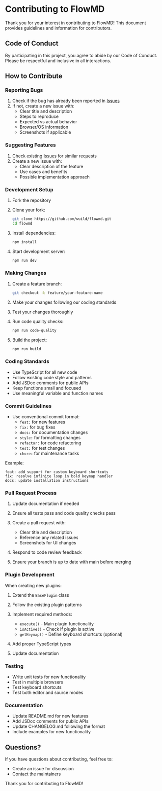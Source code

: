 # Contributing to FlowMD

Thank you for your interest in contributing to FlowMD! This document provides guidelines and information for contributors.

## Code of Conduct

By participating in this project, you agree to abide by our Code of Conduct. Please be respectful and inclusive in all interactions.

## How to Contribute

### Reporting Bugs

1. Check if the bug has already been reported in [Issues](https://github.com/wuild/flowmd/issues)
2. If not, create a new issue with:
   - Clear title and description
   - Steps to reproduce
   - Expected vs actual behavior
   - Browser/OS information
   - Screenshots if applicable

### Suggesting Features

1. Check existing [Issues](https://github.com/wuild/flowmd/issues) for similar requests
2. Create a new issue with:
   - Clear description of the feature
   - Use cases and benefits
   - Possible implementation approach

### Development Setup

1. Fork the repository
2. Clone your fork:
   ```bash
   git clone https://github.com/wuild/flowmd.git
   cd flowmd
   ```

3. Install dependencies:
   ```bash
   npm install
   ```

4. Start development server:
   ```bash
   npm run dev
   ```

### Making Changes

1. Create a feature branch:
   ```bash
   git checkout -b feature/your-feature-name
   ```

2. Make your changes following our coding standards
3. Test your changes thoroughly
4. Run code quality checks:
   ```bash
   npm run code-quality
   ```

5. Build the project:
   ```bash
   npm run build
   ```

### Coding Standards

- Use TypeScript for all new code
- Follow existing code style and patterns
- Add JSDoc comments for public APIs
- Keep functions small and focused
- Use meaningful variable and function names

### Commit Guidelines

- Use conventional commit format:
  - `feat:` for new features
  - `fix:` for bug fixes
  - `docs:` for documentation changes
  - `style:` for formatting changes
  - `refactor:` for code refactoring
  - `test:` for test changes
  - `chore:` for maintenance tasks

Example:
```
feat: add support for custom keyboard shortcuts
fix: resolve infinite loop in bold keymap handler
docs: update installation instructions
```

### Pull Request Process

1. Update documentation if needed
2. Ensure all tests pass and code quality checks pass
3. Create a pull request with:
   - Clear title and description
   - Reference any related issues
   - Screenshots for UI changes

4. Respond to code review feedback
5. Ensure your branch is up to date with main before merging

### Plugin Development

When creating new plugins:

1. Extend the `BasePlugin` class
2. Follow the existing plugin patterns
3. Implement required methods:
   - `execute()` - Main plugin functionality
   - `isActive()` - Check if plugin is active
   - `getKeymap()` - Define keyboard shortcuts (optional)

4. Add proper TypeScript types
5. Update documentation

### Testing

- Write unit tests for new functionality
- Test in multiple browsers
- Test keyboard shortcuts
- Test both editor and source modes

### Documentation

- Update README.md for new features
- Add JSDoc comments for public APIs
- Update CHANGELOG.md following the format
- Include examples for new functionality

## Questions?

If you have questions about contributing, feel free to:
- Create an issue for discussion
- Contact the maintainers

Thank you for contributing to FlowMD!
